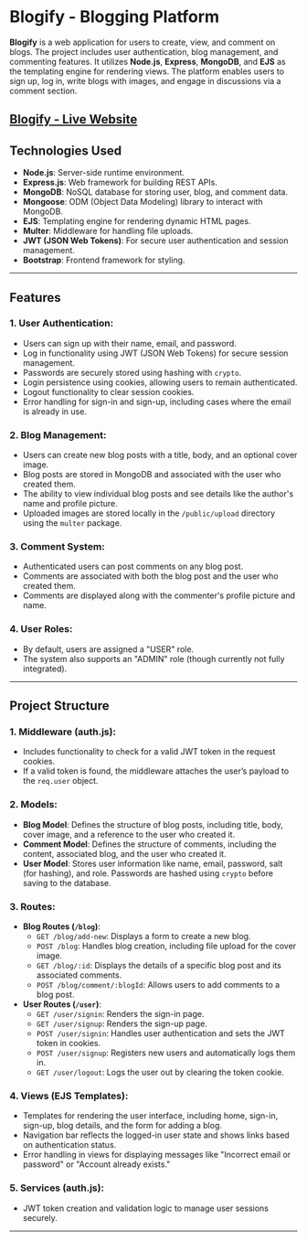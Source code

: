 # Blogify - Blogging Platform

**Blogify** is a web application for users to create, view, and comment on blogs. The project includes user authentication, blog management, and commenting features. It utilizes **Node.js**, **Express**, **MongoDB**, and **EJS** as the templating engine for rendering views. The platform enables users to sign up, log in, write blogs with images, and engage in discussions via a comment section.

[Blogify - Live Website](https://bloggingapp-z8kf.onrender.com/)
---
## Technologies Used

- **Node.js**: Server-side runtime environment.
- **Express.js**: Web framework for building REST APIs.
- **MongoDB**: NoSQL database for storing user, blog, and comment data.
- **Mongoose**: ODM (Object Data Modeling) library to interact with MongoDB.
- **EJS**: Templating engine for rendering dynamic HTML pages.
- **Multer**: Middleware for handling file uploads.
- **JWT (JSON Web Tokens)**: For secure user authentication and session management.
- **Bootstrap**: Frontend framework for styling.
---

## Features

### 1. User Authentication:
   - Users can sign up with their name, email, and password.
   - Log in functionality using JWT (JSON Web Tokens) for secure session management.
   - Passwords are securely stored using hashing with `crypto`.
   - Login persistence using cookies, allowing users to remain authenticated.
   - Logout functionality to clear session cookies.
   - Error handling for sign-in and sign-up, including cases where the email is already in use.

### 2. Blog Management:
   - Users can create new blog posts with a title, body, and an optional cover image.
   - Blog posts are stored in MongoDB and associated with the user who created them.
   - The ability to view individual blog posts and see details like the author's name and profile picture.
   - Uploaded images are stored locally in the `/public/upload` directory using the `multer` package.

### 3. Comment System:
   - Authenticated users can post comments on any blog post.
   - Comments are associated with both the blog post and the user who created them.
   - Comments are displayed along with the commenter's profile picture and name.

### 4. User Roles:
   - By default, users are assigned a "USER" role.
   - The system also supports an "ADMIN" role (though currently not fully integrated).

---

## Project Structure

### 1. Middleware (auth.js):
   - Includes functionality to check for a valid JWT token in the request cookies.
   - If a valid token is found, the middleware attaches the user’s payload to the `req.user` object.

### 2. Models:
   - **Blog Model**: Defines the structure of blog posts, including title, body, cover image, and a reference to the user who created it.
   - **Comment Model**: Defines the structure of comments, including the content, associated blog, and the user who created it.
   - **User Model**: Stores user information like name, email, password, salt (for hashing), and role. Passwords are hashed using `crypto` before saving to the database.

### 3. Routes:
   - **Blog Routes (`/blog`)**: 
     - `GET /blog/add-new`: Displays a form to create a new blog.
     - `POST /blog`: Handles blog creation, including file upload for the cover image.
     - `GET /blog/:id`: Displays the details of a specific blog post and its associated comments.
     - `POST /blog/comment/:blogId`: Allows users to add comments to a blog post.
   - **User Routes (`/user`)**: 
     - `GET /user/signin`: Renders the sign-in page.
     - `GET /user/signup`: Renders the sign-up page.
     - `POST /user/signin`: Handles user authentication and sets the JWT token in cookies.
     - `POST /user/signup`: Registers new users and automatically logs them in.
     - `GET /user/logout`: Logs the user out by clearing the token cookie.

### 4. Views (EJS Templates):
   - Templates for rendering the user interface, including home, sign-in, sign-up, blog details, and the form for adding a blog.
   - Navigation bar reflects the logged-in user state and shows links based on authentication status.
   - Error handling in views for displaying messages like "Incorrect email or password" or "Account already exists."

### 5. Services (auth.js):
   - JWT token creation and validation logic to manage user sessions securely.
---


